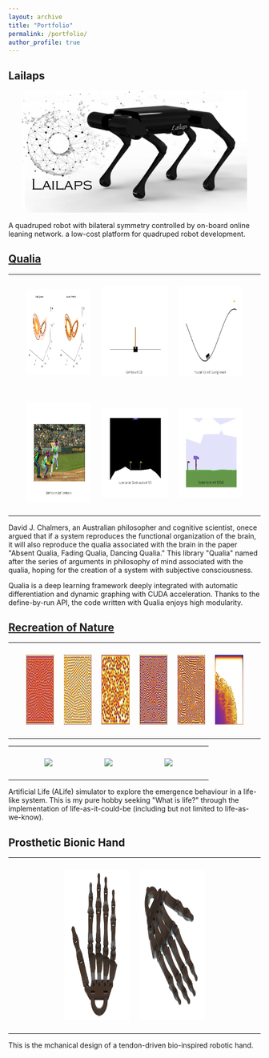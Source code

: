 ```yaml
---
layout: archive
title: "Portfolio"
permalink: /portfolio/
author_profile: true
---
```


## Lailaps
<p align="center"><img src="/images/lailaps.PNG" width="450"/></p>

A quadruped robot with bilateral symmetry controlled by on-board online leaning network. a low-cost platform for quadruped robot development.


## [Qualia](https://github.com/Kashu7100/Qualia2.0)
<table style="width:100%;border:0px;border-spacing:0px;border-collapse:collapse;margin-right:auto;margin-left:auto;">
  <tbody>
    <tr>
      <td style="padding:10px;width:5%;vertical-align:middle">
      </td>
      <td style="padding:10px;width:30%;vertical-align:middle">
        <p align="center"><img src="/images/lorenz_compare.png" height="170"/></p>
      </td>
      <td style="padding:10px;width:30%;vertical-align:middle">
        <p align="center"><img src="/images/cartpole_dqn.gif" height="180"/></p>
      </td>
      <td style="padding:10px;width:30%;vertical-align:middle">
        <p align="center"><img src="/images/mountaincar_duelingnet.gif" height="180"/></p>
      </td>
      <td style="padding:10px;width:5%;vertical-align:middle">
      </td>
    </tr>
    <tr>
      <td style="padding:10px;width:5%;vertical-align:middle">
      </td>
      <td style="padding:10px;width:30%;vertical-align:middle">
        <p align="center"><img src="/images/baseball.gif" height="200"/></p>
      </td>
      <td style="padding:10px;width:30%;vertical-align:middle">
        <p align="center"><img src="/images/lunar_lander_cont_td3.gif" height="180"/></p>
      </td>
      <td style="padding:10px;width:30%;vertical-align:middle">
        <p align="center"><img src="/images/bipedal_walker_td3.gif" height="180"/></p>
      </td>
      <td style="padding:10px;width:5%;vertical-align:middle">
      </td>
    </tr>
  </tbody>
</table>

David J. Chalmers, an Australian philosopher and cognitive scientist, onece argued that if a system reproduces the functional organization of the brain, it will also reproduce the qualia associated with the brain in the paper "Absent Qualia, Fading Qualia, Dancing Qualia." This library "Qualia" named after the series of arguments in philosophy of mind associated with the qualia, hoping for the creation of a system with subjective consciousness.

Qualia is a deep learning framework deeply integrated with automatic differentiation and dynamic graphing with CUDA acceleration. Thanks to the define-by-run API, the code written with Qualia enjoys high modularity.

## [Recreation of Nature](https://github.com/Kashu7100/Recreation-of-Nature)
<table style="width:100%;border:0px;border-spacing:0px;border-collapse:collapse;margin-right:auto;margin-left:auto;">
  <tbody>
    <tr>
      <td style="padding:10px;width:5%;vertical-align:middle">
      </td>
      <td style="padding:10px;width:15%;vertical-align:middle">
        <p align="center"><img src="/images/self_replacing_spots.png" height="140"/></p>
      </td>
      <td style="padding:10px;width:15%;vertical-align:middle">
        <p align="center"><img src="/images/stable_spots.png" height="140"/></p>
      </td>
      <td style="padding:10px;width:15%;vertical-align:middle">
        <p align="center"><img src="/images/unstable_spots.png" height="140"/></p>
      </td>
      <td style="padding:10px;width:15%;vertical-align:middle">
        <p align="center"><img src="/images/labyrinthine_pattern.png" height="140"/></p>
      </td>
      <td style="padding:10px;width:15%;vertical-align:middle">
        <p align="center"><img src="/images/worm_like_pattern.png" height="140"/></p>
      </td>
      <td style="padding:10px;width:15%;vertical-align:middle">
        <p align="center"><img src="/images/fk_map.png" height="140"/></p>
      </td>
      <td style="padding:10px;width:5%;vertical-align:middle">
      </td>
    </tr>
  </tbody>
</table>
<table style="width:100%;border:0px;border-spacing:0px;border-collapse:collapse;margin-right:auto;margin-left:auto;">
  <tbody>
    <tr>
      <td style="padding:10px;width:5%;vertical-align:middle">
      </td>
      <td style="padding:10px;width:30%;vertical-align:middle">
        <p align="center"><img src="/images/boids_swarm_formation.gif" height="185"/></p>
      </td>
      <td style="padding:10px;width:30%;vertical-align:middle">
        <p align="center"><img src="/images/boids_predator_prey.gif" height="185"/></p>
      </td>
      <td style="padding:10px;width:30%;vertical-align:middle">
        <p align="center"><img src="/images/pps.gif" height="185"/></p>
      </td>
      <td style="padding:10px;width:5%;vertical-align:middle">
      </td>
    </tr>
  </tbody>
</table>


Artificial Life (ALife) simulator to explore the emergence behaviour in a life-like system. This is my pure hobby seeking "What is life?" through the implementation of life-as-it-could-be (including but not limited to life-as-we-know).

## Prosthetic Bionic Hand
<table style="width:100%;border:0px;border-spacing:0px;border-collapse:collapse;margin-right:auto;margin-left:auto;">
  <tbody>
    <tr>
      <td style="padding:10px;width:20%;vertical-align:middle">
      </td>
      <td style="padding:10px;width:30%;vertical-align:middle">
        <p align="center"><img src="/images/hand.PNG" height="300"/></p>
      </td>
      <td style="padding:10px;width:30%;vertical-align:middle">
        <p align="center"><img src="/images/hand2.PNG" height="300"/></p>
      </td>
      <td style="padding:10px;width:20%;vertical-align:middle">
      </td>
    </tr>
  </tbody>
</table>

This is the mchanical design of a tendon-driven bio-inspired robotic hand.  
